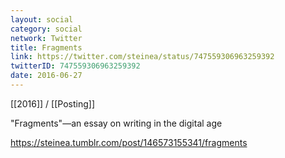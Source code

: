 ```yaml
---
layout: social
category: social
network: Twitter
title: Fragments
link: https://twitter.com/steinea/status/747559306963259392
twitterID: 747559306963259392
date: 2016-06-27
---
```


[[2016]] / [[Posting]]

"Fragments"—an essay on writing in the digital age

<https://steinea.tumblr.com/post/146573155341/fragments>
